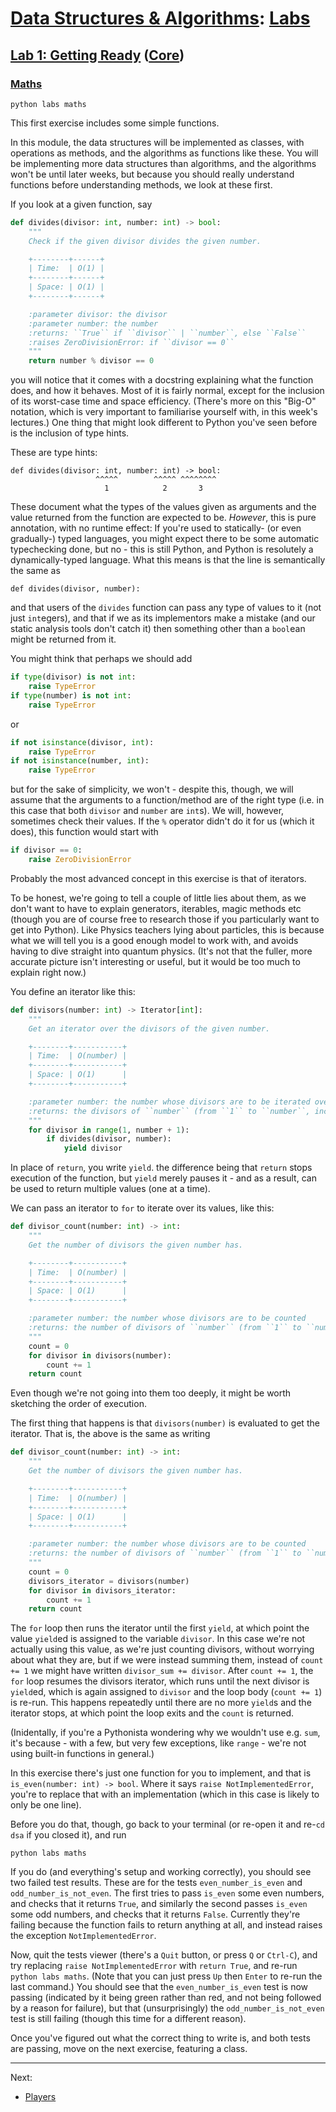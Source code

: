 # [Data Structures & Algorithms](https://github.com/bertie-wheen/dsa-2023-4/blob/trunk/README.md): [Labs](https://github.com/bertie-wheen/dsa-2023-4/blob/trunk/labs/README.md)

## [Lab 1: Getting Ready](https://github.com/bertie-wheen/dsa-2023-4/blob/trunk/labs/lab1/README.md) ([Core](https://github.com/bertie-wheen/dsa-2023-4/blob/trunk/labs/lab1/core/README.md))

### [Maths](https://github.com/bertie-wheen/dsa-2023-4/blob/trunk/labs/lab1/core/maths/README.md)
```shell
python labs maths
```

This first exercise includes some simple functions.

In this module, the data structures will be implemented as classes, with operations as methods, and the algorithms as
functions like these. You will be implementing more data structures than algorithms, and the algorithms won't be until
later weeks, but because you should really understand functions before understanding methods, we look at these first.

If you look at a given function, say
```python
def divides(divisor: int, number: int) -> bool:
    """
    Check if the given divisor divides the given number.

    +--------+------+
    | Time:  | O(1) |
    +--------+------+
    | Space: | O(1) |
    +--------+------+

    :parameter divisor: the divisor
    :parameter number: the number
    :returns: ``True`` if ``divisor`` | ``number``, else ``False``
    :raises ZeroDivisionError: if ``divisor == 0``
    """
    return number % divisor == 0
```
you will notice that it comes with a docstring explaining what the function does, and how it behaves. Most of it is
fairly normal, except for the inclusion of its worst-case time and space efficiency. (There's more on this "Big-O"
notation, which is very important to familiarise yourself with, in this week's lectures.) One thing that might look
different to Python you've seen before is the inclusion of type hints.

These are type hints:
```
def divides(divisor: int, number: int) -> bool:
                   ^^^^^        ^^^^^ ^^^^^^^^
                     1            2       3
```

These document what the types of the values given as arguments and the value returned from the function are expected to
be. _However_, this is pure annotation, with no runtime effect: If you're used to statically- (or even gradually-) typed
languages, you might expect there to be some automatic typechecking done, but no - this is still Python, and Python is
resolutely a dynamically-typed language. What this means is that the line is semantically the same as
```
def divides(divisor, number):
```
and that users of the `divides` function can pass any type of values to it (not just `int`egers), and that if we as its
implementors make a mistake (and our static analysis tools don't catch it) then something other than a `bool`ean might
be returned from it.

You might think that perhaps we should add
```python
if type(divisor) is not int:
    raise TypeError
if type(number) is not int:
    raise TypeError
```
or
```python
if not isinstance(divisor, int):
    raise TypeError
if not isinstance(number, int):
    raise TypeError
```
but for the sake of simplicity, we won't - despite this, though, we will assume that the arguments to a function/method
are of the right type (i.e. in this case that both `divisor` and `number` are `int`s). We will, however, sometimes check
their values. If the `%` operator didn't do it for us (which it does), this function would start with
```python
if divisor == 0:
    raise ZeroDivisionError
```

Probably the most advanced concept in this exercise is that of iterators.

To be honest, we're going to tell a couple of little lies about them, as we don't want to have to explain generators,
iterables, magic methods etc (though you are of course free to research those if you particularly want to get into
Python). Like Physics teachers lying about particles, this is because what we will tell you is a good enough model to
work with, and avoids having to dive straight into quantum physics. (It's not that the fuller, more accurate picture
isn't interesting or useful, but it would be too much to explain right now.)

You define an iterator like this:
```python
def divisors(number: int) -> Iterator[int]:
    """
    Get an iterator over the divisors of the given number.

    +--------+-----------+
    | Time:  | O(number) |
    +--------+-----------+
    | Space: | O(1)      |
    +--------+-----------+

    :parameter number: the number whose divisors are to be iterated over
    :returns: the divisors of ``number`` (from ``1`` to ``number``, inclusive)
    """
    for divisor in range(1, number + 1):
        if divides(divisor, number):
            yield divisor
```

In place of `return`, you write `yield`. the difference being that `return` stops execution of the function, but `yield`
merely pauses it - and as a result, can be used to return multiple values (one at a time).

We can pass an iterator to `for` to iterate over its values, like this:
```python
def divisor_count(number: int) -> int:
    """
    Get the number of divisors the given number has.

    +--------+-----------+
    | Time:  | O(number) |
    +--------+-----------+
    | Space: | O(1)      |
    +--------+-----------+

    :parameter number: the number whose divisors are to be counted
    :returns: the number of divisors of ``number`` (from ``1`` to ``number``, inclusive)
    """
    count = 0
    for divisor in divisors(number):
        count += 1
    return count
```

Even though we're not going into them too deeply, it might be worth sketching the order of execution.

The first thing that happens is that `divisors(number)` is evaluated to get the iterator. That is, the above is the same
as writing
```python
def divisor_count(number: int) -> int:
    """
    Get the number of divisors the given number has.

    +--------+-----------+
    | Time:  | O(number) |
    +--------+-----------+
    | Space: | O(1)      |
    +--------+-----------+

    :parameter number: the number whose divisors are to be counted
    :returns: the number of divisors of ``number`` (from ``1`` to ``number``, inclusive)
    """
    count = 0
    divisors_iterator = divisors(number)
    for divisor in divisors_iterator:
        count += 1
    return count
```

The `for` loop then runs the iterator until the first `yield`, at which point the value `yield`ed is assigned to the
variable `divisor`. In this case we're not actually using this value, as we're just counting divisors, without worrying about what they are, but if we were instead summing them, instead of `count += 1` we might have
written `divisor_sum += divisor`. After `count += 1`, the `for` loop resumes the divisors iterator, which runs
until the next divisor is `yield`ed, which is again assigned to `divisor` and the loop body (`count += 1`) is
re-run. This happens repeatedly until there are no more `yield`s and the iterator stops, at which point the loop
exits and the `count` is returned.

(Inidentally, if you're a Pythonista wondering why we wouldn't use e.g. `sum`, it's because - with a few, but very few
exceptions, like `range` - we're not using built-in functions in general.)

In this exercise there's just one function for you to implement, and that is `is_even(number: int) -> bool`.
Where it says `raise NotImplementedError`, you're to replace that with an implementation (which in this case
is likely to only be one line).

Before you do that, though, go back to your terminal (or re-open it and re-`cd dsa` if you closed it), and run
```shell
python labs maths
```

If you do (and everything's setup and working correctly), you should see two failed test results.
These are for the tests `even_number_is_even` and `odd_number_is_not_even`.
The first tries to pass `is_even` some even numbers, and checks that it returns `True`,
and similarly the second passes `is_even` some odd numbers, and checks that it returns `False`.
Currently they're failing because the function fails to return anything at all, and instead raises the exception
`NotImplementedError`.

Now, quit the tests viewer (there's a `Quit` button, or press `Q` or `Ctrl-C`), and try replacing `raise NotImplementedError` with `return True`, and re-run `python labs maths`. (Note that you can just press `Up` then `Enter` to re-run the last command.) You should see that the `even_number_is_even` test is now passing (indicated by it being green rather than red, and not being followed by a reason for failure), but that (unsurprisingly) the `odd_number_is_not_even` test is still failing (though this time for a different reason).

Once you've figured out what the correct thing to write is, and both tests are passing, move on the next exercise, featuring a class.

---

Next:
- [Players](https://github.com/bertie-wheen/dsa-2023-4/blob/trunk/labs/lab1/core/player/README.md)
